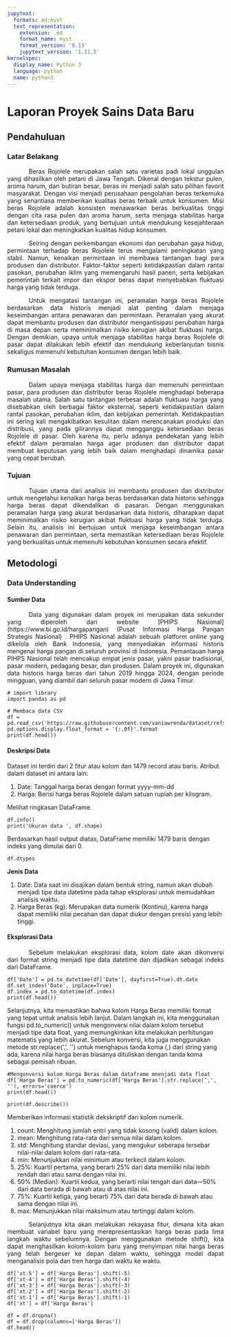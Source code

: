 ```yaml
---
jupytext:
  formats: md:myst
  text_representation:
    extension: .md
    format_name: myst
    format_version: '0.13'
    jupytext_version: '1.11.5'
kernelspec:
  display_name: Python 3
  language: python
  name: python3
---
```


# Laporan Proyek Sains Data Baru


## Pendahuluan 

### Latar Belakang

<p style="text-indent: 50px; text-align: justify;">Beras Rojolele merupakan salah satu varietas padi lokal unggulan yang dihasilkan oleh petani di Jawa Tengah. Dikenal dengan tekstur pulen, aroma harum, dan butiran besar, beras ini menjadi salah satu pilihan favorit masyarakat. Dengan visi menjadi perusahaan pengolahan beras terkemuka yang senantiasa memberikan kualitas beras terbaik untuk konsumen. Misi beras Rojolele adalah konsisten menawarkan beras berkualitas tinggi dengan cita rasa pulen dan aroma harum, serta menjaga stabilitas harga dan ketersediaan produk, yang bertujuan untuk mendukung kesejahteraan petani lokal dan meningkatkan kualitas hidup konsumen.</p>

<p style="text-indent: 50px; text-align: justify;">Seiring dengan perkembangan ekonomi dan perubahan gaya hidup, permintaan terhadap beras Rojolele terus mengalami peningkatan yang stabil. Namun, kenaikan permintaan ini membawa tantangan bagi para produsen dan distributor. Faktor-faktor seperti ketidakpastian dalam rantai pasokan, perubahan iklim yang memengaruhi hasil panen, serta kebijakan pemerintah terkait impor dan ekspor beras dapat menyebabkan fluktuasi harga yang tidak terduga.</p>
  
<p style="text-indent: 50px; text-align: justify;">Untuk mengatasi tantangan ini, peramalan harga beras Rojolele berdasarkan data historis menjadi alat penting dalam menjaga keseimbangan antara penawaran dan permintaan. Peramalan yang akurat dapat membantu produsen dan distributor mengantisipasi perubahan harga di masa depan serta meminimalkan risiko kerugian akibat fluktuasi harga. Dengan demikian, upaya untuk menjaga stabilitas harga beras Rojolele di pasar dapat dilakukan lebih efektif dan mendukung keberlanjutan bisnis sekaligus memenuhi kebutuhan konsumen dengan lebih baik.</p>

### Rumusan Masalah

<p style="text-indent: 50px; text-align: justify;">Dalam upaya menjaga stabilitas harga dan memenuhi permintaan pasar, para produsen dan distributor beras Rojolele menghadapi beberapa masalah utama. Salah satu tantangan terbesar adalah fluktuasi harga yang disebabkan oleh berbagai faktor eksternal, seperti ketidakpastian dalam rantai pasokan, perubahan iklim, dan kebijakan pemerintah. Ketidakpastian ini sering kali mengakibatkan kesulitan dalam merencanakan produksi dan distribusi, yang pada gilirannya dapat mengganggu ketersediaan beras Rojolele di pasar. Oleh karena itu, perlu adanya pendekatan yang lebih efektif dalam peramalan harga agar produsen dan distributor dapat membuat keputusan yang lebih baik dalam menghadapi dinamika pasar yang cepat berubah.</p>

### Tujuan 

<p style="text-indent: 50px; text-align: justify;">Tujuan utama dari analisis ini membantu produsen dan distributor untuk mengetahui kenaikan harga beras berdasarkan data historis sehingga harga beras dapat dikendalikan di pasaran.  Dengan menggunakan peramalan harga yang akurat berdasarkan data historis, diharapkan dapat meminimalkan risiko kerugian akibat fluktuasi harga yang tidak terduga. Selain itu, analisis ini bertujuan untuk menjaga keseimbangan antara penawaran dan permintaan, serta memastikan ketersediaan beras Rojolele yang berkualitas untuk memenuhi kebutuhan konsumen secara efektif.</p>



## Metodologi

### Data Understanding 

#### Sumber Data 
<p style="text-indent: 50px; text-align: justify;">Data yang digunakan dalam proyek ini merupakan data sekunder yang diperoleh dari website [PHIPS Nasional](https://www.bi.go.id/hargapangan) (Pusat Informasi Harga Pangan Strategis Nasional) . PHIPS Nasional adalah sebuah platform online yang dikelola oleh Bank Indonesia, yang menyediakan informasi historis mengenai harga pangan di seluruh provinsi di Indonesia. Pemantauan harga PIHPS Nasional telah mencakup empat jenis pasar, yakni pasar tradisional, pasar modern, pedagang besar, dan produsen. Dalam proyek ini, digunakan data historis harga beras dari tahun 2019 hingga 2024, dengan periode mingguan, yang diambil dari seluruh pasar modern di Jawa Timur.</p>

```{code-cell} python
# import library
import pandas as pd
```

```{code-cell} python
# Membaca data CSV
df = pd.read_csv('https://raw.githubusercontent.com/vaniawrenda/dataset/refs/heads/main/dataset.csv')
pd.options.display.float_format = '{:.0f}'.format
print(df.head())
```

#### Deskripsi Data

Dataset ini terdiri dari 2 fitur atau kolom dan 1479 record atau baris. Atribut dalam dataset ini antara lain:
1.  Date: Tanggal harga beras dengan format yyyy-mm-dd
2.	Harga: Berisi harga beras Rojolele dalam satuan rupiah per kilogram.

Melihat ringkasan DataFrame.

```{code-cell} python
df.info()
print('Ukuran data ', df.shape)
```
Berdasarkan hasil output diatas, DataFrame memiliki 1479 baris dengan indeks yang dimulai dari 0. 

```{code-cell} python
df.dtypes
```
<b>Jenis Data</b>
1. Date: Data saat ini disajikan dalam bentuk string, namun akan diubah menjadi tipe data datetime pada tahap eksplorasi untuk memudahkan analisis waktu. 
2. Harga Beras (kg): Merupakan data numerik (Kontinu), karena harga dapat memiliki nilai pecahan dan dapat diukur dengan presisi yang lebih tinggi.

#### Eksplorasi Data

<p style="text-indent: 50px; text-align: justify;">Sebelum melakukan eksplorasi data, kolom date akan dikonversi dari format string menjadi tipe data datetime dan dijadikan sebagai indeks dari DataFrame.</p>

```{code-cell} python
df['Date'] = pd.to_datetime(df['Date'], dayfirst=True).dt.date
df.set_index('Date', inplace=True)
df.index = pd.to_datetime(df.index)
print(df.head())
```

Selanjutnya, kita memastikan bahwa kolom Harga Beras memiliki format yang tepat untuk analisis lebih lanjut. Dalam langkah ini, kita menggunakan fungsi pd.to_numeric() untuk mengonversi nilai dalam kolom tersebut menjadi tipe data float, yang memungkinkan kita melakukan perhitungan matematis yang lebih akurat. Sebelum konversi, kita juga menggunakan metode str.replace(',', '') untuk menghapus tanda koma (,) dari string yang ada, karena nilai harga beras biasanya dituliskan dengan tanda koma sebagai pemisah ribuan.

```{code-cell} python
#Mengonversi kolom Harga Beras dalam dataframe mnenjadi data float
df['Harga Beras'] = pd.to_numeric(df['Harga Beras'].str.replace(',', ''), errors='coerce')
print(df.head())
```
```{code-cell} python
print(df.describe())
```
Memberikan informasi statistik dekskriptif dari kolom numerik. 
1. count: Menghitung jumlah entri yang tidak kosong (valid) dalam kolom.
2. mean: Menghitung rata-rata dari semua nilai dalam kolom.
3. std: Menghitung standar deviasi, yang mengukur seberapa tersebar nilai-nilai dalam kolom dari rata-rata.
4. min: Menunjukkan nilai minimum atau terkecil dalam kolom.
5. 25%: Kuartil pertama, yang berarti 25% dari data memiliki nilai lebih rendah dari atau sama dengan nilai ini.
6. 50% (Median): Kuartil kedua, yang berarti nilai tengah dari data—50% dari data berada di bawah atau di atas nilai ini.
7. 75%: Kuartil ketiga, yang berarti 75% dari data berada di bawah atau sama dengan nilai ini.
8. max: Menunjukkan nilai maksimum atau tertinggi dalam kolom.

<p style="text-indent: 50px; text-align: justify;">Selanjutnya kita akan melakukan rekayasa fitur, dimana kita akan membuat variabel baru yang merepresentasikan harga beras pada lima langkah waktu sebelumnya. Dengan menggunakan metode shift(), kita dapat menghasilkan kolom-kolom baru yang menyimpan nilai harga beras yang telah bergeser ke depan dalam waktu, sehingga model dapat menganalisis pola dan tren harga dari waktu ke waktu.</p>

```{code-cell} python
df['xt-5'] = df['Harga Beras'].shift(-5)
df['xt-4'] = df['Harga Beras'].shift(-4)
df['xt-3'] = df['Harga Beras'].shift(-3)
df['xt-2'] = df['Harga Beras'].shift(-2)
df['xt-1'] = df['Harga Beras'].shift(-1)
df['xt'] = df['Harga Beras']

df = df.dropna()
df = df.drop(columns=['Harga Beras'])
df.head()
```
